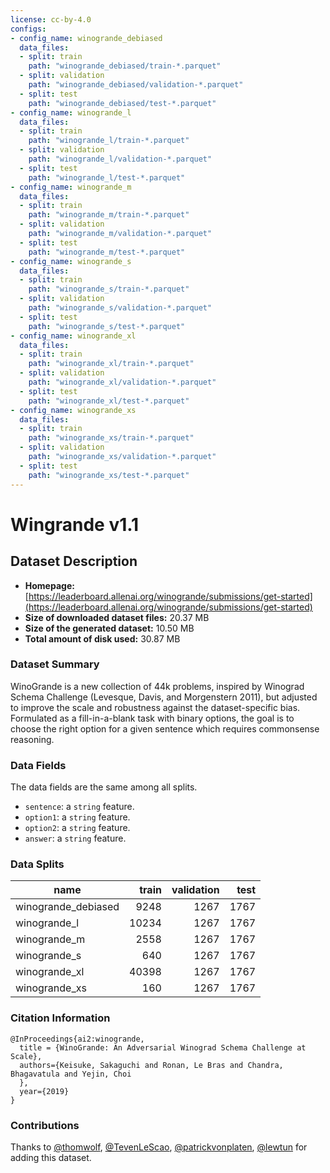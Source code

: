 ```yaml
---
license: cc-by-4.0
configs:
- config_name: winogrande_debiased
  data_files:
  - split: train
    path: "winogrande_debiased/train-*.parquet"
  - split: validation
    path: "winogrande_debiased/validation-*.parquet"
  - split: test
    path: "winogrande_debiased/test-*.parquet"
- config_name: winogrande_l
  data_files:
  - split: train
    path: "winogrande_l/train-*.parquet"
  - split: validation
    path: "winogrande_l/validation-*.parquet"
  - split: test
    path: "winogrande_l/test-*.parquet"
- config_name: winogrande_m
  data_files:
  - split: train
    path: "winogrande_m/train-*.parquet"
  - split: validation
    path: "winogrande_m/validation-*.parquet"
  - split: test
    path: "winogrande_m/test-*.parquet"
- config_name: winogrande_s
  data_files:
  - split: train
    path: "winogrande_s/train-*.parquet"
  - split: validation
    path: "winogrande_s/validation-*.parquet"
  - split: test
    path: "winogrande_s/test-*.parquet"
- config_name: winogrande_xl
  data_files:
  - split: train
    path: "winogrande_xl/train-*.parquet"
  - split: validation
    path: "winogrande_xl/validation-*.parquet"
  - split: test
    path: "winogrande_xl/test-*.parquet"
- config_name: winogrande_xs
  data_files:
  - split: train
    path: "winogrande_xs/train-*.parquet"
  - split: validation
    path: "winogrande_xs/validation-*.parquet"
  - split: test
    path: "winogrande_xs/test-*.parquet"
---
```


# Wingrande v1.1

## Dataset Description

- **Homepage:** [https://leaderboard.allenai.org/winogrande/submissions/get-started](https://leaderboard.allenai.org/winogrande/submissions/get-started)
- **Size of downloaded dataset files:** 20.37 MB
- **Size of the generated dataset:** 10.50 MB
- **Total amount of disk used:** 30.87 MB

### Dataset Summary

WinoGrande is a new collection of 44k problems, inspired by Winograd Schema Challenge (Levesque, Davis, and Morgenstern
 2011), but adjusted to improve the scale and robustness against the dataset-specific bias. Formulated as a
fill-in-a-blank task with binary options, the goal is to choose the right option for a given sentence which requires
commonsense reasoning.

### Data Fields

The data fields are the same among all splits.

- `sentence`: a `string` feature.
- `option1`: a `string` feature.
- `option2`: a `string` feature.
- `answer`: a `string` feature.

### Data Splits

|       name        |train|validation|test|
|-------------------|----:|---------:|---:|
|winogrande_debiased| 9248|      1267|1767|
|winogrande_l       |10234|      1267|1767|
|winogrande_m       | 2558|      1267|1767|
|winogrande_s       |  640|      1267|1767|
|winogrande_xl      |40398|      1267|1767|
|winogrande_xs      |  160|      1267|1767|

### Citation Information

```
@InProceedings{ai2:winogrande,
  title = {WinoGrande: An Adversarial Winograd Schema Challenge at Scale},
  authors={Keisuke, Sakaguchi and Ronan, Le Bras and Chandra, Bhagavatula and Yejin, Choi
  },
  year={2019}
}

```

### Contributions

Thanks to [@thomwolf](https://github.com/thomwolf), [@TevenLeScao](https://github.com/TevenLeScao), [@patrickvonplaten](https://github.com/patrickvonplaten), [@lewtun](https://github.com/lewtun) for adding this dataset.